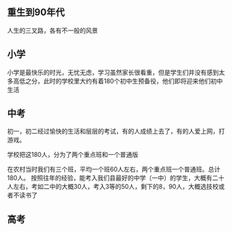## 重生到90年代

人生的三叉路，各有不一般的风景


 
## 小学

小学是最快乐的时光，无忧无虑，学习虽然家长很看重，但是学生们并没有感到太多高低之分，此时的学校里大约有着180个初中生预备役，他们即将迎来他们初中生活

## 中考

初一，初二经过愉快的生活和层层的考试，有的人成绩上去了，有的人爱上网，打游戏。 

学校把这180人，分为了两个重点班和一个普通版



在农村当时我们有三个班，平均一个班60人左右，两个重点班一个普通班。总计180人。
按照往年的经验，能考入我们县最好的中学（一中）的学生，大概有二十人左右，考如二中的大概30人，考入3等的50人，剩下的8，90人，大概选技校或者不读书了

## 高考



